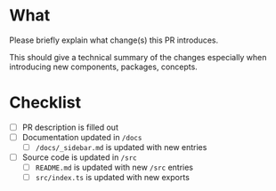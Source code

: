 # What

Please briefly explain what change(s) this PR introduces.

This should give a technical summary of the changes especially when introducing new components, packages, concepts.

# Checklist
- [ ] PR description is filled out
- [ ] Documentation updated in `/docs`
  - [ ] `/docs/_sidebar.md` is updated with new entries
- [ ] Source code is updated in `/src`
  - [ ] `README.md` is updated with new `/src` entries
  - [ ] `src/index.ts` is updated with new exports